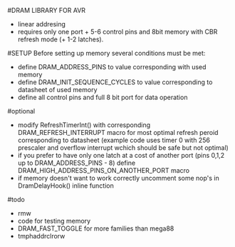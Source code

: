 #DRAM LIBRARY FOR AVR

- linear addresing
- requires only one port + 5-6 control pins and 8bit memory with CBR refresh mode (+ 1-2 latches).

#SETUP
Before setting up memory several conditions must be met:

- define DRAM_ADDRESS_PINS to value corresponding with used memory
- define DRAM_INIT_SEQUENCE_CYCLES to value corresponding to datasheet of used memory
- define all control pins and full 8 bit port for data operation 

#optional
- modify RefreshTimerInt() with corresponding DRAM_REFRESH_INTERRUPT macro for most optimal refresh peroid corresponding to datasheet
(example code uses timer 0 with 256 prescaler and overflow interrupt wchich should be safe but not optimal)
- if you prefer to have only one latch at a cost of another port (pins 0,1,2 up to DRAM_ADDRESS_PINS - 8) define DRAM_HIGH_ADDRESS_PINS_ON_ANOTHER_PORT macro
- if memory doesn't want to work correctly uncomment some nop's in DramDelayHook() inline function

#todo
- rmw
- code for testing memory
- DRAM_FAST_TOGGLE for more families than mega88
- tmphaddrclrorw